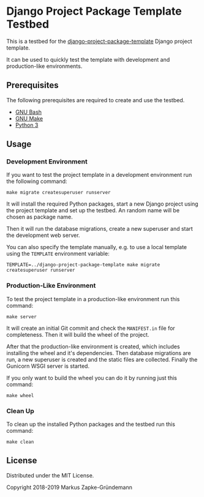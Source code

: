 # Django Project Package Template Testbed

This is a testbed for the
[django-project-package-template](https://github.com/keimlink/django-project-package-template) Django project template.

It can be used to quickly test the template with development and production-like environments.

## Prerequisites

The following prerequisites are required to create and use the testbed.

*   [GNU Bash](https://www.gnu.org/software/bash/)
*   [GNU Make](https://www.gnu.org/software/make/)
*   [Python 3](https://www.python.org/)

## Usage

### Development Environment

If you want to test the project template in a development environment run the following command:

```console
make migrate createsuperuser runserver
```

It will install the required Python packages, start a new Django project using the project template
and set up the testbed. An random name will be chosen as package name.

Then it will run the database migrations, create a new superuser and start the development web
server.

You can also specify the template manually, e.g. to use a local template using the `TEMPLATE`
environment variable:

```console
TEMPLATE=../django-project-package-template make migrate createsuperuser runserver
```

### Production-Like Environment

To test the project template in a production-like environment run this command:

```console
make server
```

It will create an initial Git commit and check the `MANIFEST.in` file for completeness. Then it
will build the wheel of the project.

After that the production-like environment is created, which includes installing the wheel and
it's dependencies. Then database migrations are run, a new superuser is created and the static
files are collected. Finally the Gunicorn WSGI server is started.

If you only want to build the wheel you can do it by running just this command:

```console
make wheel
```

### Clean Up

To clean up the installed Python packages and the testbed run this command:

```console
make clean
```

## License

Distributed under the MIT License.

Copyright 2018-2019 Markus Zapke-Gründemann
